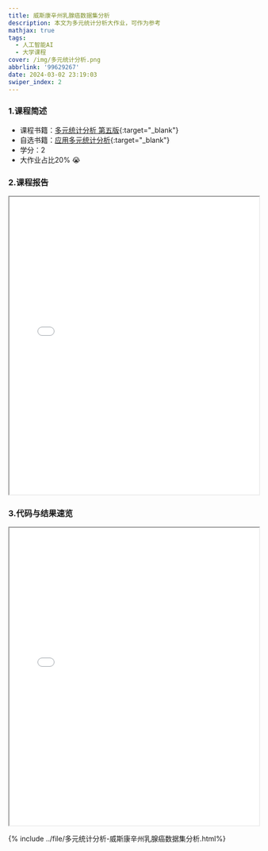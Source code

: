 ```yaml
---
title: 威斯康辛州乳腺癌数据集分析
description: 本文为多元统计分析大作业，可作为参考
mathjax: true
tags:
  - 人工智能AI
  - 大学课程
cover: /img/多元统计分析.png
abbrlink: '99629267'
date: 2024-03-02 23:19:03
swiper_index: 2
---
```

### 1.课程简述
- 课程书籍：[多元统计分析 第五版](https://z-library.se/book/17308940/23aff6/%E5%A4%9A%E5%85%83%E7%BB%9F%E8%AE%A1%E5%88%86%E6%9E%90-%E7%AC%AC5%E7%89%88.html){:target="_blank"}
- 自选书籍：[应用多元统计分析](https://z-library.se/book/26869038/84b336/%E6%9C%AC%E7%A7%91%E7%94%9F%E6%95%B0%E5%AD%A6%E5%9F%BA%E7%A1%80%E8%AF%BE%E6%95%99%E6%9D%90-%E5%BA%94%E7%94%A8%E5%A4%9A%E5%85%83%E7%BB%9F%E8%AE%A1%E5%88%86%E6%9E%90.html){:target="_blank"}
- 学分：2
- 大作业占比20% 😭

### 2.课程报告
<iframe src="../file/多元统计分析大作业-162140117-陈思远.pdf" width="100%" height="600px"></iframe>


### 3.代码与结果速览

<iframe src="../file/多元统计分析-威斯康辛州乳腺癌数据集分析.html" width="100%" height="600px"></iframe>

{% include ../file/多元统计分析-威斯康辛州乳腺癌数据集分析.html%} 

<br>

